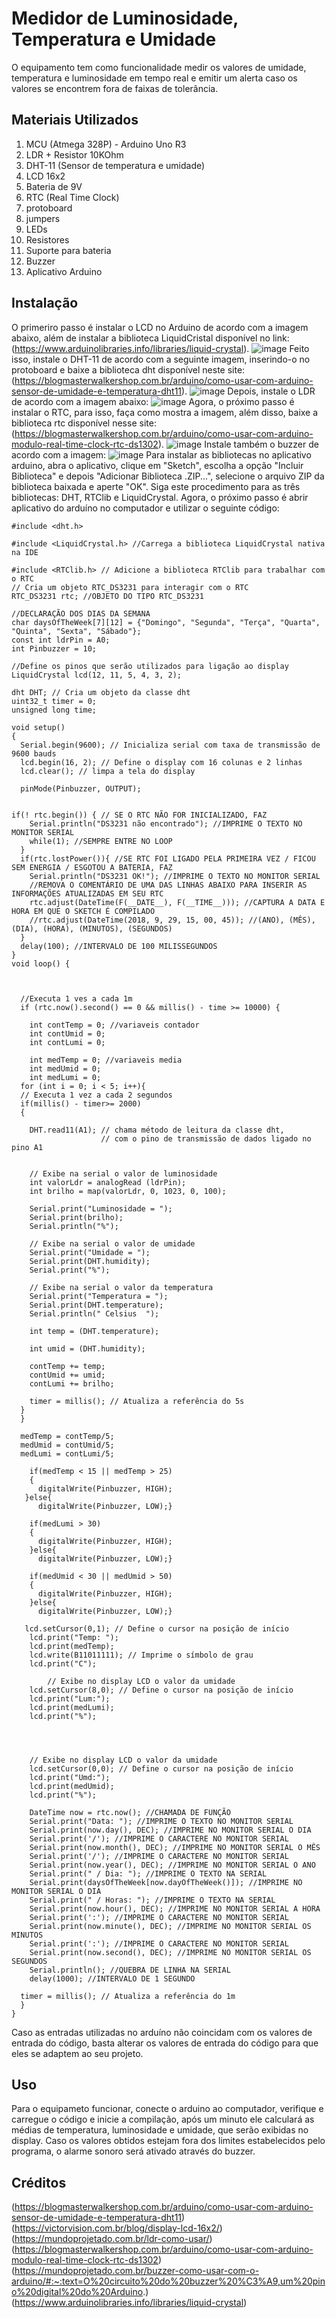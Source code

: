 # Medidor de Luminosidade, Temperatura e Umidade

O equipamento tem como funcionalidade medir os valores de umidade, temperatura e luminosidade em tempo real e emitir um alerta caso os valores se encontrem fora de faixas de tolerância.

## Materiais Utilizados
1. MCU (Atmega 328P) - Arduino Uno R3
2. LDR + Resistor 10KOhm
3. DHT-11 (Sensor de temperatura e umidade)
4. LCD 16x2
5. Bateria de 9V
6. RTC (Real Time Clock)
7. protoboard
8. jumpers
9. LEDs
10. Resistores
11. Suporte para bateria
12. Buzzer
13. Aplicativo Arduino

## Instalação
O primeriro passo é instalar o LCD no Arduino de acordo com a imagem abaixo, além de instalar a biblioteca LiquidCristal disponível no link: (https://www.arduinolibraries.info/libraries/liquid-crystal).
![image](https://github.com/Bruno872/Sistemas-Embarcados/assets/144634914/70ce23c5-c3da-4198-8a1a-f2b06a22d894) 
Feito isso, instale o DHT-11 de acordo com a seguinte imagem, inserindo-o no protoboard e baixe a biblioteca dht disponível neste site:(https://blogmasterwalkershop.com.br/arduino/como-usar-com-arduino-sensor-de-umidade-e-temperatura-dht11). 
![image](https://github.com/Bruno872/Sistemas-Embarcados/assets/144634914/f4167e07-7cfe-4d9b-a040-96d0d4db02a1) 
Depois, instale o LDR de acordo com a imagem abaixo:
![image](https://github.com/Bruno872/Sistemas-Embarcados/assets/144634914/ab3739a8-6075-4bc1-98c2-e1a67f420f36)
Agora, o próximo passo é instalar o RTC, para isso, faça como mostra a imagem, além disso, baixe a biblioteca rtc disponível nesse site: (https://blogmasterwalkershop.com.br/arduino/como-usar-com-arduino-modulo-real-time-clock-rtc-ds1302).
![image](https://github.com/Bruno872/Sistemas-Embarcados/assets/144634914/21675191-21c1-47e3-a35c-6b455de57ba7) 
Instale também o buzzer de acordo com a imagem:
![image](https://github.com/Bruno872/Sistemas-Embarcados/assets/144634914/c4251f48-950b-4d9e-8bf8-35986afac96b)
Para instalar as bibliotecas no aplicativo arduino, abra o aplicativo, clique em "Sketch", escolha a opção "Incluir Biblioteca" e depois  "Adicionar Biblioteca .ZIP...", selecione o arquivo ZIP da biblioteca baixada e aperte "OK". Siga este procedimento para as três bibliotecas: DHT, RTClib e LiquidCrystal.
Agora, o próximo passo é abrir aplicativo do arduíno no computador e utilizar o seguinte código:

```
#include <dht.h>
 
#include <LiquidCrystal.h> //Carrega a biblioteca LiquidCrystal nativa na IDE

#include <RTClib.h> // Adicione a biblioteca RTClib para trabalhar com o RTC
// Cria um objeto RTC_DS3231 para interagir com o RTC
RTC_DS3231 rtc; //OBJETO DO TIPO RTC_DS3231
 
//DECLARAÇÃO DOS DIAS DA SEMANA
char daysOfTheWeek[7][12] = {"Domingo", "Segunda", "Terça", "Quarta", "Quinta", "Sexta", "Sábado"};
const int ldrPin = A0;
int Pinbuzzer = 10;

//Define os pinos que serão utilizados para ligação ao display
LiquidCrystal lcd(12, 11, 5, 4, 3, 2);
 
dht DHT; // Cria um objeto da classe dht
uint32_t timer = 0;
unsigned long time;
 
void setup()
{
  Serial.begin(9600); // Inicializa serial com taxa de transmissão de 9600 bauds
  lcd.begin(16, 2); // Define o display com 16 colunas e 2 linhas
  lcd.clear(); // limpa a tela do display

  pinMode(Pinbuzzer, OUTPUT);

  
if(! rtc.begin()) { // SE O RTC NÃO FOR INICIALIZADO, FAZ
    Serial.println("DS3231 não encontrado"); //IMPRIME O TEXTO NO MONITOR SERIAL
    while(1); //SEMPRE ENTRE NO LOOP
  }
  if(rtc.lostPower()){ //SE RTC FOI LIGADO PELA PRIMEIRA VEZ / FICOU SEM ENERGIA / ESGOTOU A BATERIA, FAZ
    Serial.println("DS3231 OK!"); //IMPRIME O TEXTO NO MONITOR SERIAL
    //REMOVA O COMENTÁRIO DE UMA DAS LINHAS ABAIXO PARA INSERIR AS INFORMAÇÕES ATUALIZADAS EM SEU RTC
    rtc.adjust(DateTime(F(__DATE__), F(__TIME__))); //CAPTURA A DATA E HORA EM QUE O SKETCH É COMPILADO
    //rtc.adjust(DateTime(2018, 9, 29, 15, 00, 45)); //(ANO), (MÊS), (DIA), (HORA), (MINUTOS), (SEGUNDOS)
  }
  delay(100); //INTERVALO DE 100 MILISSEGUNDOS
}
void loop() {  
  
  

  //Executa 1 ves a cada 1m
  if (rtc.now().second() == 0 && millis() - time >= 10000) {

    int contTemp = 0; //variaveis contador 
    int contUmid = 0;
    int contLumi = 0;

    int medTemp = 0; //variaveis media
    int medUmid = 0;
    int medLumi = 0;
  for (int i = 0; i < 5; i++){  
  // Executa 1 vez a cada 2 segundos
  if(millis() - timer>= 2000)
  {
  
    DHT.read11(A1); // chama método de leitura da classe dht,
                    // com o pino de transmissão de dados ligado no pino A1


    // Exibe na serial o valor de luminosidade
    int valorLdr = analogRead (ldrPin);
    int brilho = map(valorLdr, 0, 1023, 0, 100);
    
    Serial.print("Luminosidade = ");
    Serial.print(brilho);
    Serial.println("%");
 
    // Exibe na serial o valor de umidade
    Serial.print("Umidade = ");
    Serial.print(DHT.humidity);
    Serial.print("%");
 
    // Exibe na serial o valor da temperatura
    Serial.print("Temperatura = ");
    Serial.print(DHT.temperature); 
    Serial.println(" Celsius  ");

    int temp = (DHT.temperature);

    int umid = (DHT.humidity);

    contTemp += temp;
    contUmid += umid;
    contLumi += brilho;
        
    timer = millis(); // Atualiza a referência do 5s
  }
  }

  medTemp = contTemp/5;
  medUmid = contUmid/5;
  medLumi = contLumi/5;
  
    if(medTemp < 15 || medTemp > 25)
    {
      digitalWrite(Pinbuzzer, HIGH); 
   }else{
      digitalWrite(Pinbuzzer, LOW);}
      
    if(medLumi > 30)
    {
      digitalWrite(Pinbuzzer, HIGH); 
    }else{
      digitalWrite(Pinbuzzer, LOW);}
      
    if(medUmid < 30 || medUmid > 50)
    {
      digitalWrite(Pinbuzzer, HIGH); 
    }else{
      digitalWrite(Pinbuzzer, LOW);}

   lcd.setCursor(0,1); // Define o cursor na posição de início
    lcd.print("Temp: ");
    lcd.print(medTemp);
    lcd.write(B11011111); // Imprime o símbolo de grau
    lcd.print("C");

        // Exibe no display LCD o valor da umidade
    lcd.setCursor(8,0); // Define o cursor na posição de início
    lcd.print("Lum:");
    lcd.print(medLumi);
    lcd.print("%");



    
    // Exibe no display LCD o valor da umidade
    lcd.setCursor(0,0); // Define o cursor na posição de início
    lcd.print("Umd:");
    lcd.print(medUmid);
    lcd.print("%");

    DateTime now = rtc.now(); //CHAMADA DE FUNÇÃO
    Serial.print("Data: "); //IMPRIME O TEXTO NO MONITOR SERIAL
    Serial.print(now.day(), DEC); //IMPRIME NO MONITOR SERIAL O DIA
    Serial.print('/'); //IMPRIME O CARACTERE NO MONITOR SERIAL
    Serial.print(now.month(), DEC); //IMPRIME NO MONITOR SERIAL O MÊS
    Serial.print('/'); //IMPRIME O CARACTERE NO MONITOR SERIAL
    Serial.print(now.year(), DEC); //IMPRIME NO MONITOR SERIAL O ANO
    Serial.print(" / Dia: "); //IMPRIME O TEXTO NA SERIAL
    Serial.print(daysOfTheWeek[now.dayOfTheWeek()]); //IMPRIME NO MONITOR SERIAL O DIA
    Serial.print(" / Horas: "); //IMPRIME O TEXTO NA SERIAL
    Serial.print(now.hour(), DEC); //IMPRIME NO MONITOR SERIAL A HORA
    Serial.print(':'); //IMPRIME O CARACTERE NO MONITOR SERIAL
    Serial.print(now.minute(), DEC); //IMPRIME NO MONITOR SERIAL OS MINUTOS
    Serial.print(':'); //IMPRIME O CARACTERE NO MONITOR SERIAL
    Serial.print(now.second(), DEC); //IMPRIME NO MONITOR SERIAL OS SEGUNDOS
    Serial.println(); //QUEBRA DE LINHA NA SERIAL
    delay(1000); //INTERVALO DE 1 SEGUNDO
    
  timer = millis(); // Atualiza a referência do 1m
  }
}
```
Caso as entradas utilizadas no arduíno não coincidam com os valores de entrada do código, basta alterar os valores de entrada do código para que eles se adaptem ao seu projeto.

## Uso 
Para o equipameto funcionar, conecte o arduino ao computador, verifique e carregue o código e inicie a compilação, após um minuto ele calculará as médias de temperatura, luminosidade e umidade, que serão exibidas no display. Caso os valores obtidos estejam fora dos limites estabelecidos pelo programa, o alarme sonoro será ativado através do buzzer.

## Créditos

(https://blogmasterwalkershop.com.br/arduino/como-usar-com-arduino-sensor-de-umidade-e-temperatura-dht11)
(https://victorvision.com.br/blog/display-lcd-16x2/)
(https://mundoprojetado.com.br/ldr-como-usar/)
(https://blogmasterwalkershop.com.br/arduino/como-usar-com-arduino-modulo-real-time-clock-rtc-ds1302)
(https://mundoprojetado.com.br/buzzer-como-usar-com-o-arduino/#:~:text=O%20circuito%20do%20buzzer%20%C3%A9,um%20pino%20digital%20do%20Arduino.)
(https://www.arduinolibraries.info/libraries/liquid-crystal)

